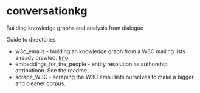 # conversationkg
Building knowledge graphs and analysis from dialogue

Guide to directories

* w3c_emails - building an knowledge graph from a W3C mailing lists already crawled. [Info](https://github.com/pgroth/conversationkg/blob/master/w3c_emails/corpus_and_processing.md).
* embeddings_for_the_people - entity resolution as authorship attributioon. See the readme.
* scrape_W3C - scraping the W3C email lists ourselves to make a bigger and cleaner corpus.


